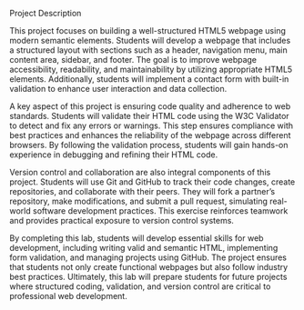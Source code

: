 Project Description

This project focuses on building a well-structured HTML5 webpage using modern semantic elements. Students will develop a webpage that includes a structured layout with sections such as a header, navigation menu, main content area, sidebar, and footer. The goal is to improve webpage accessibility, readability, and maintainability by utilizing appropriate HTML5 elements. Additionally, students will implement a contact form with built-in validation to enhance user interaction and data collection.

A key aspect of this project is ensuring code quality and adherence to web standards. Students will validate their HTML code using the W3C Validator to detect and fix any errors or warnings. This step ensures compliance with best practices and enhances the reliability of the webpage across different browsers. By following the validation process, students will gain hands-on experience in debugging and refining their HTML code.

Version control and collaboration are also integral components of this project. Students will use Git and GitHub to track their code changes, create repositories, and collaborate with their peers. They will fork a partner’s repository, make modifications, and submit a pull request, simulating real-world software development practices. This exercise reinforces teamwork and provides practical exposure to version control systems.

By completing this lab, students will develop essential skills for web development, including writing valid and semantic HTML, implementing form validation, and managing projects using GitHub. The project ensures that students not only create functional webpages but also follow industry best practices. Ultimately, this lab will prepare students for future projects where structured coding, validation, and version control are critical to professional web development.
